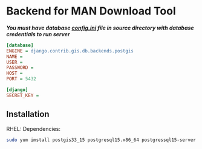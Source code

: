 # Backend for MAN Download Tool

**_You must have database <ins>config.ini</ins> file in source directory with database credentials to run server_**

```ini
[database]
ENGINE = django.contrib.gis.db.backends.postgis
NAME = 
USER = 
PASSWORD = 
HOST = 
PORT = 5432

[django]
SECRET_KEY =
```

## Installation
RHEL:
Dependencies:
```bash
sudo yum imstall postgis33_15 postgresql15.x86_64 postgressql15-server postgresql-devel
````

